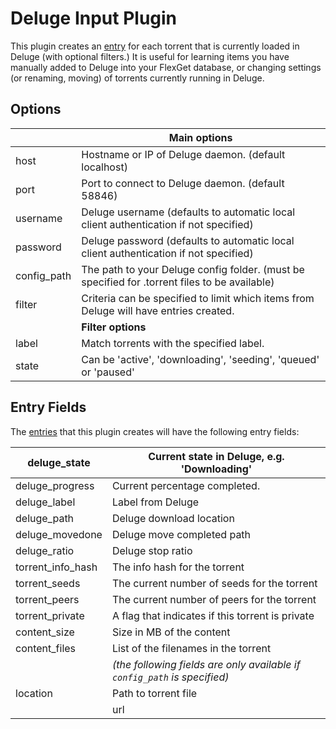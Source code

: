# Deluge Input Plugin
This plugin creates an [entry](/Entry) for each torrent that is currently loaded in Deluge (with optional filters.) It is useful for learning items you have manually added to Deluge into your FlexGet database, or changing settings (or renaming, moving) of torrents currently running in Deluge.

## Options
|  | **Main options** |
| --- | --- |
| host | Hostname or IP of Deluge daemon. (default localhost) |
| port | Port to connect to Deluge daemon. (default 58846) |
| username | Deluge username (defaults to automatic local client authentication if not specified) |
| password | Deluge password (defaults to automatic local client authentication if not specified) |
| config_path | The path to your Deluge config folder. (must be specified for .torrent files to be available) |
| filter | Criteria can be specified to limit which items from Deluge will have entries created. |
|  | **Filter options** |
| label | Match torrents with the specified label. |
| state | Can be 'active', 'downloading', 'seeding', 'queued' or 'paused' |

## Entry Fields
The [entries](/Entry) that this plugin creates will have the following entry fields:

| deluge_state | Current state in Deluge, e.g. 'Downloading' |
| --- | --- |
| deluge_progress | Current percentage completed. |
| deluge_label | Label from Deluge |
| deluge_path | Deluge download location |
| deluge_movedone | Deluge move completed path |
| deluge_ratio | Deluge stop ratio |
| torrent_info_hash | The info hash for the torrent |
| torrent_seeds | The current number of seeds for the torrent |
| torrent_peers | The current number of peers for the torrent |
| torrent_private | A flag that indicates if this torrent is private |
| content_size | Size in MB of the content |
| content_files | List of the filenames in the torrent |
|  | *(the following fields are only available if `config_path` is specified)* |
| location | Path to torrent file |
||url||Path to torrent file in '!file://' format||